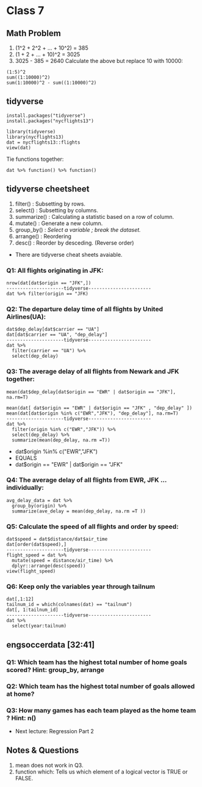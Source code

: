 # Class 7

## Math Problem
1. (1^2 + 2^2 + ... + 10^2) = 385
2. (1 + 2 + ... + 10)^2 = 3025
3. 3025 - 385 = 2640
Calculate the above but replace 10 with 10000: 
```
(1:5)^2 
sum((1:10000)^2)
sum(1:10000)^2 - sum((1:10000)^2)
```
## tidyverse
```
install.packages("tidyverse")
install.packages("nycflights13")

library(tidyverse)
library(nycflights13)
dat = nycflights13::flights
view(dat)
```
Tie functions together: 
```
dat %>% function() %>% function() 
```
## tidyverse cheetsheet
1. filter() : Subsetting by rows.
2. select() : Subsetting by columns.
3. summarize() : Calculating a statistic based on a row of column.
4. mutate() : Generate a new column.
5. group_by() : *Select a variable ; break the dataset.*
6. arrange() : Reordering
7. desc() : Reorder by desceding. (Reverse order)
+ There are tidyverse cheat sheets avaiable. 

### Q1: All flights originating in JFK:
```
nrow(dat[dat$origin == "JFK",])
---------------------tidyverse-----------------------
dat %>% filter(origin == "JFK)

```
### Q2: The departure delay time of all flights by United Airlines(UA):
```
dat$dep_delay[dat$carrier == "UA"]
dat[dat$carrier == "UA", "dep_delay"]
---------------------tidyverse-----------------------
dat %>% 
  filter(carrier == "UA") %>% 
  select(dep_delay)
```
### Q3: The average delay of all flights from Newark and JFK together: 
```
mean(dat$dep_delay[dat$origin == "EWR" | dat$origin == "JFK"], na.rm=T)

mean(dat[ dat$origin == "EWR" | dat$origin == "JFK" , "dep_delay" ])
mean(dat[dat$origin %in% c("EWR","JFK"), "dep_delay"], na.rm=T)
---------------------tidyverse-----------------------
dat %>% 
  filter(origin %in% c("EWR","JFK")) %>%
  select(dep_delay) %>%
  summarize(mean(dep_delay, na.rm =T))
```
+ dat$origin %in% c("EWR","JFK")
+ EQUALS 
+ dat$origin == "EWR" | dat$origin == "JFK"

### Q4: The average delay of all flights from EWR, JFK ... individually: 
```
avg_delay_data = dat %>% 
  group_by(origin) %>%
  summarize(ave_delay = mean(dep_delay, na.rm =T ))
```
### Q5: Calculate the speed of all flights and order by speed:
```
dat$speed = dat$distance/dat$air_time
dat[order(dat$speed),]
---------------------tidyverse-----------------------
flight_speed = dat %>%
  mutate(speed = distance/air_time) %>%
  dplyr::arrange(desc(speed))
view(flight_speed)
```
### Q6: Keep only the variables year through tailnum 
```
dat[,1:12]
tailnum_id = which(colnames(dat) == "tailnum")
dat[, 1:tailnum_id]
---------------------tidyverse-----------------------
dat %>%
  select(year:tailnum)
```

## engsoccerdata [32:41]

### Q1: Which team has the highest total number of home goals scored? Hint: group_by, arrange
### Q2: Which team has the highest total number of goals allowed at home? 
### Q3: How many games has each team played as the home team ? Hint: n()

+ Next lecture: Regression Part 2

## Notes & Questions
1. mean does not work in Q3. 
2. function which: Tells us which element of a logical vector is TRUE or FALSE.
